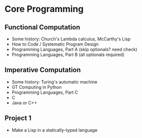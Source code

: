 # Core Programming

## Functional Computation
- Some history: Church's Lambda calculus, McCarthy's Lisp
- How to Code / Systematic Program Design
- Programming Languages, Part A (skip optionals? need check)
- Programming Languages, Part B (all optionals required)

## Imperative Computation
- Some history: Turing's automatic machine
- GT Computing in Python
- Programming Languages, Part C
- C
- Java or C++

## Project 1
- Make a Lisp in a statically-typed language